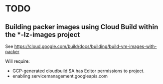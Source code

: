# TODO

## Building packer images using Cloud Build within the *-lz-images project
See https://cloud.google.com/build/docs/building/build-vm-images-with-packer

Will require:
- GCP-generated cloudbuild SA has Editor permissions to project.
- enabling servicemanagement.googleapis.com
